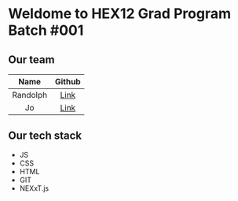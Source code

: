 # Weldome to HEX12 Grad Program Batch #001

## Our team

|   Name   |  Github   |
|:--------:| :---: |
| Randolph | [Link](https://github.com/randolphpark)   |
|    Jo    | [Link](https://github.com/tuohuang-li)   |

## Our tech stack
- JS
- CSS
- HTML
- GIT
- NEXxT.js
